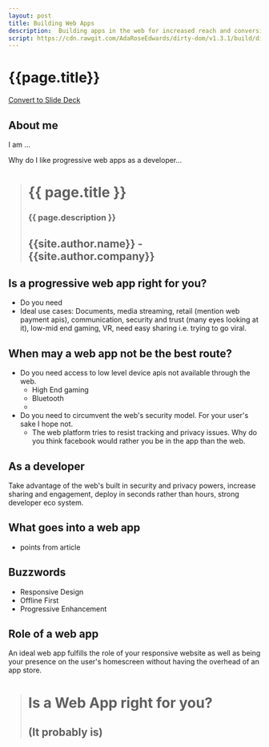 ```yaml
---
layout: post
title: Building Web Apps
description:  Building apps in the web for increased reach and conversions. - presented at Women Hack for Non-profits
script: https://cdn.rawgit.com/AdaRoseEdwards/dirty-dom/v1.3.1/build/dirty-dom-lib.min.js
---
```


# {{page.title}}

<!-- Link to trigger conversion script -->
[Convert to Slide Deck](#aslides)

## About me

I am ...

Why do I like progressive web apps as a developer...

<!-- This slide uses information from _config.yml -->
<blockquote class="dark" id="splash-slide" style="background-image: url('images/bird1.jpg');">
<h1>{{ page.title }}</h1>
<h3>{{ page.description }}</h3>
<h2>{{site.author.name}} - {{site.author.company}}</h2>
</blockquote>

## Is a progressive web app right for you?

* Do you need
* Ideal use cases: Documents, media streaming, retail (mention web payment apis), communication, security and trust (many eyes looking at it), low-mid end gaming, VR, need easy sharing i.e. trying to go viral.

## When may a web app not be the best route?

* Do you need access to low level device apis not available through the web.
  * High End gaming
  * Bluetooth
  *
* Do you need to circumvent the web's security model. For your user's sake I hope not.
  * The web platform tries to resist tracking and privacy issues. Why do you think facebook would rather you be in the app than the web.

## As a developer

Take advantage of the web's built in security and privacy powers, increase sharing and engagement, deploy in seconds rather than hours, strong developer eco system.

## What goes into a web app

* points from article

## Buzzwords

* Responsive Design
* Offline First
* Progressive Enhancement

## Role of a web app

An ideal web app fulfills the role of your responsive website as well as being your presence on the user's homescreen without having the overhead of an app store.

<blockquote class="dark" id="splash-slide" style="background-image: url('images/bird2.jpg');">
<h1>Is a Web App right for you?</h1>
<h2>(It probably is)</h2>
</blockquote>

<script>

	// Add links to deep link into slides
	var blockquote = Array.from(document.querySelectorAll('blockquote'));
	var newSpans = [];
	document.querySelector('a[href="#aslides"]').addEventListener('click', function () {
		newSpans.forEach(function (s) {
			s.removeEventListener('click', onclick);
			s.remove();
		});
		newSpans.splice(0);
	});
	blockquote.forEach(function (el) {
		var span = document.createElement('span');
		newSpans.push(span);
		span.textContent = ' View Slide';
		span.addEventListener('click', function onclick() {
			window.removeHashChangeEventListener();
			newSpans.forEach(function (s) {
				s.removeEventListener('click', onclick);
				s.remove();
			});
			init().then(function () {
				document.querySelector('.a-slides_slide-container').dispatchEvent(new CustomEvent('a-slides_goto-slide', {detail: {slide: el.parentNode}}));
			});
		});
		span.setAttribute('class', 'slide-view-button');
		el.appendChild(span);
	});
</script>